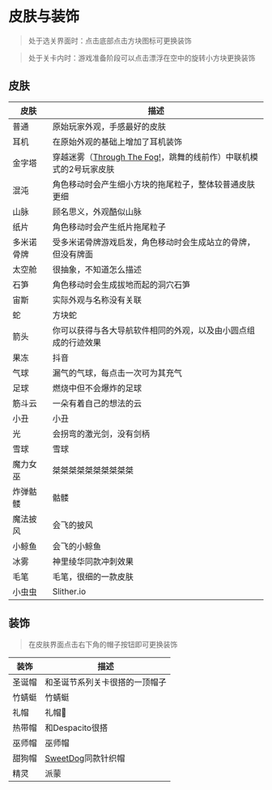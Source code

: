 # 皮肤与装饰

> 处于选关界面时：点击底部点击方块图标可更换装饰

> 处于关卡内时：游戏准备阶段可以点击漂浮在空中的旋转小方块更换装饰

## 皮肤

| 皮肤    | 描述                                                                                                |
|-------|---------------------------------------------------------------------------------------------------|
| 普通    | 原始玩家外观，手感最好的皮肤                                                                                    |
| 耳机    | 在原始外观的基础上增加了耳机装饰                                                                                  |
| 金字塔   | 穿越迷雾（[Through The Fog!](https://dancingline.fandom.com/wiki/Through_The_Fog!)，跳舞的线前作）中联机模式的2号玩家皮肤 |
| 混沌    | 角色移动时会产生细小方块的拖尾粒子，整体较普通皮肤更细                                                                       |
| 山脉    | 顾名思义，外观酷似山脉                                                                                       |
| 纸片    | 角色移动时会产生纸片拖尾粒子                                                                                    |
| 多米诺骨牌 | 受多米诺骨牌游戏启发，角色移动时会生成站立的骨牌，但没有牌面                                                                    |
| 太空舱   | 很抽象，不知道怎么描述                                                                                       |
| 石笋    | 角色移动时会生成拔地而起的洞穴石笋                                                                                 |
| 宙斯    | 实际外观与名称没有关联                                                                                       |
| 蛇     | 方块蛇                                                                                               |
| 箭头    | 你可以获得与各大导航软件相同的外观，以及由小圆点组成的行迹效果                                                                   |
| 果冻    | 抖音                                                                                                |
| 气球    | 漏气的气球，每点击一次可为其充气                                                                                  |
| 足球    | 燃烧中但不会爆炸的足球                                                                                       |
| 筋斗云   | 一朵有着自己的想法的云                                                                                       |
| 小丑    | 小丑                                                                                                |
| 光     | 会拐弯的激光剑，没有剑柄                                                                                      |
| 雪球    | 雪球                                                                                                |
| 魔力女巫  | 桀桀桀桀桀桀桀桀桀桀                                                                                        |
| 炸弹骷髅  | 骷髅                                                                                                |
| 魔法披风  | 会飞的披风                                                                                             |
| 小鲸鱼   | 会飞的小鲸鱼                                                                                            |
| 冰雾    | 神里绫华同款冲刺效果                                                                                        |
| 毛笔    | 毛笔，很细的一款皮肤                                                                                        |
| 小虫虫   | Slither.io                                                                                        |

## 装饰

> 在皮肤界面点击右下角的帽子按钮即可更换装饰

| 装饰  | 描述                                                    |
|-----|-------------------------------------------------------|
| 圣诞帽 | 和圣诞节系列关卡很搭的一顶帽子                                       |
| 竹蜻蜓 | 竹蜻蜓                                                   |
| 礼帽  | 礼帽🎩                                                  |
| 热带帽 | 和Despacito很搭                                          |
| 巫师帽 | 巫师帽                                                   |
| 甜狗帽 | [SweetDog](https://space.bilibili.com/275307484)同款针织帽 |
| 精灵  | 派蒙                                                    |
